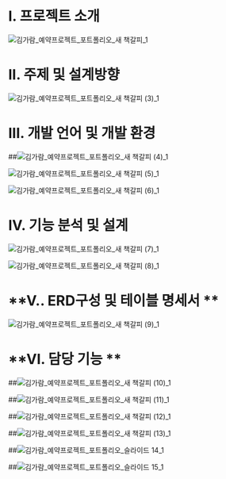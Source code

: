 # **I. 프로젝트 소개**
![김가람_예약프로젝트_포트폴리오_새 책갈피_1](https://github.com/KANE350/BookingProject/assets/97603476/b73a0efe-bf25-4c76-b2a1-bf067603ef16)


# **II. 주제 및 설계방향**
![김가람_예약프로젝트_포트폴리오_새 책갈피 (3)_1](https://github.com/KANE350/BookingProject/assets/97603476/4ffbe303-77f4-4d18-8d0f-b589a32738b9)

# **III. 개발 언어 및 개발 환경**
##![김가람_예약프로젝트_포트폴리오_새 책갈피 (4)_1](https://github.com/KANE350/BookingProject/assets/97603476/57a65e08-e6c3-47c3-bc7f-400d8cc8ee4c)


![김가람_예약프로젝트_포트폴리오_새 책갈피 (5)_1](https://github.com/KANE350/BookingProject/assets/97603476/f7568c1a-52f9-4d27-872d-775d0e2a30b4)


![김가람_예약프로젝트_포트폴리오_새 책갈피 (6)_1](https://github.com/KANE350/BookingProject/assets/97603476/0bedc36c-c33f-481c-b875-812177d6c018)

# **IV. 기능 분석 및 설계**
![김가람_예약프로젝트_포트폴리오_새 책갈피 (7)_1](https://github.com/KANE350/BookingProject/assets/97603476/8382cb5a-d671-4cb7-9dda-8d429467a5f2)


![김가람_예약프로젝트_포트폴리오_새 책갈피 (8)_1](https://github.com/KANE350/BookingProject/assets/97603476/5ec5ef20-d465-4f32-9dfe-b5ea555a8668)

# **V.. ERD구성 및 테이블 명세서 **
![김가람_예약프로젝트_포트폴리오_새 책갈피 (9)_1](https://github.com/KANE350/BookingProject/assets/97603476/6ac233ca-cb25-4fe3-8e2d-dae5d8ee632d)

# **VI. 담당 기능  **
##![김가람_예약프로젝트_포트폴리오_새 책갈피 (10)_1](https://github.com/KANE350/BookingProject/assets/97603476/e69b20c7-6596-48bc-bd54-4de32bead5c2)


##![김가람_예약프로젝트_포트폴리오_새 책갈피 (11)_1](https://github.com/KANE350/BookingProject/assets/97603476/2efd3805-8f37-4659-9336-612e8f008398)


##![김가람_예약프로젝트_포트폴리오_새 책갈피 (12)_1](https://github.com/KANE350/BookingProject/assets/97603476/14009f67-728e-49c0-9521-d662fb7912c4)


##![김가람_예약프로젝트_포트폴리오_새 책갈피 (13)_1](https://github.com/KANE350/BookingProject/assets/97603476/8a922e43-6715-4dbb-a59c-2c57bf2e0a34)


##![김가람_예약프로젝트_포트폴리오_슬라이드 14_1](https://github.com/KANE350/BookingProject/assets/97603476/3ef91d8b-b29f-494f-8bcb-d485ffb3df82)


##![김가람_예약프로젝트_포트폴리오_슬라이드 15_1](https://github.com/KANE350/BookingProject/assets/97603476/67f82f73-7bbd-423e-acdd-81a895644454)


